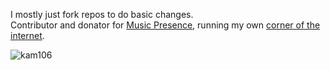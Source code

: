 I mostly just fork repos to do basic changes.  
Contributor and donator for <a href="https://github.com/DJS4gnx/discord-music-presence">Music Presence</a>, running my own <a href="https://djs4gnx.github.io/">corner of the internet</a>.

<p align="left"> <img src="https://komarev.com/ghpvc/?username=kam106&label=Profile%20views&color=0e75b6&style=plastic" alt="kam106" /> </p>
